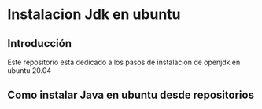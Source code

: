# Instalacion Jdk en ubuntu

## Introducción

Este repositorio esta dedicado a los pasos de instalacion de openjdk en ubuntu 20.04

## Como instalar Java en ubuntu desde repositorios 

